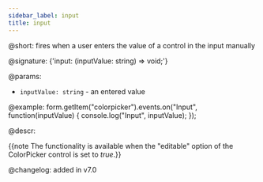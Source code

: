 ```yaml
---
sidebar_label: input
title: input
---          
```


@short: fires when a user enters the value of a control in the input manually

@signature: {'input: (inputValue: string) => void;'} 

@params:
- `inputValue: string` - an entered value

@example:
form.getItem("colorpicker").events.on("Input", function(inputValue) {
    console.log("Input", inputValue);
});

@descr:

{{note The functionality is available when the "editable" option of the ColorPicker control is set to *true*.}}

@changelog: added in v7.0
